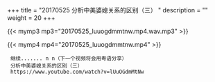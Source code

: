 +++
title = "20170525  分析中美婆媳关系的区别（三） "
description = ""
weight = 20
+++

{{< mymp3 mp3="20170525_luuogdmmtnw.mp4.wav.mp3" >}}

{{< mymp4 mp4="20170525_luuogdmmtnw.mp4" >}}

     继续....... n n（下一个视频将会用粤语分享） 
     分析中美婆媳关系的区别（三） 
     https://www.youtube.com/watch?v=lUuOGdmMtNw 
